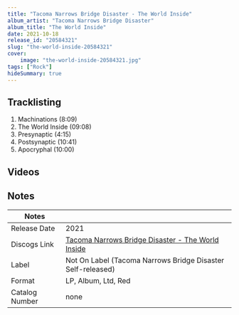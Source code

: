 ```yaml
---
title: "Tacoma Narrows Bridge Disaster - The World Inside"
album_artist: "Tacoma Narrows Bridge Disaster"
album_title: "The World Inside"
date: 2021-10-18
release_id: "20584321"
slug: "the-world-inside-20584321"
cover:
    image: "the-world-inside-20584321.jpg"
tags: ["Rock"]
hideSummary: true
---
```


## Tracklisting
1. Machinations (8:09)
2. The World Inside (09:08)
3. Presynaptic (4:15)
4. Postsynaptic (10:41)
5. Apocryphal (10:00)

## Videos


## Notes

| Notes          |             |
| ---------------| ----------- |
| Release Date   | 2021 |
| Discogs Link   | [Tacoma Narrows Bridge Disaster - The World Inside](https://www.discogs.com/release/20584321) |
| Label          | Not On Label (Tacoma Narrows Bridge Disaster Self-released) |
| Format         | LP, Album, Ltd, Red |
| Catalog Number | none |

